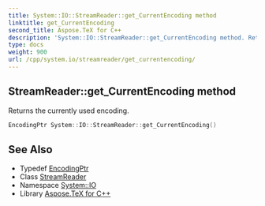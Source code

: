 ```yaml
---
title: System::IO::StreamReader::get_CurrentEncoding method
linktitle: get_CurrentEncoding
second_title: Aspose.TeX for C++
description: 'System::IO::StreamReader::get_CurrentEncoding method. Returns the currently used encoding in C++.'
type: docs
weight: 900
url: /cpp/system.io/streamreader/get_currentencoding/
---
```

## StreamReader::get_CurrentEncoding method


Returns the currently used encoding.

```cpp
EncodingPtr System::IO::StreamReader::get_CurrentEncoding()
```

## See Also

* Typedef [EncodingPtr](../../../system/encodingptr/)
* Class [StreamReader](../)
* Namespace [System::IO](../../)
* Library [Aspose.TeX for C++](../../../)
